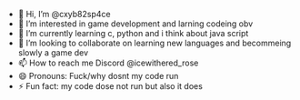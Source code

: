 - 👋 Hi, I’m @cxyb82sp4ce
- 👀 I’m interested in game development and larning codeing obv
- 🌱 I’m currently learning c, python and i think about java script
- 💞️ I’m looking to collaborate on learning new languages and becommeing slowly a game dev
- 📫 How to reach me Discord @icewithered_rose
- 😄 Pronouns: Fuck/why dosnt my code run
- ⚡ Fun fact: my code dose not run but also it does

<!---
cxyb82sp4ce/cxyb82sp4ce is a ✨ special ✨ repository because its `README.md` (this file) appears on your GitHub profile.
You can click the Preview link to take a look at your changes.
--->
